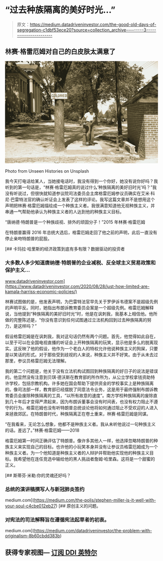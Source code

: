 # “过去种族隔离的美好时光…”

> 原文：<https://medium.datadriveninvestor.com/the-good-old-days-of-segregation-c1dbf53ece20?source=collection_archive---------3----------------------->

## 林赛·格雷厄姆对自己的白皮肤太满意了

![](img/51be2419af017b345f390ba42c24b901.png)

Photo from Unseen Histories on Unsplash

我今天打电话给某人，当她接电话时，我没有得到一个你好，她没有说你好吗？我听到的第一句话是，“林赛·格雷厄姆真的说过什么‘种族隔离的美好旧时光’吗？”我没有听说过，但很快就知道参议院司法委员会主席格雷厄姆参议员确实在艾米·科尼·巴雷特法官的确认听证会上发表了这样的评论。我写这篇文章并不是想用这个声明把林赛·格雷厄姆描绘成一个种族主义者。我很满意知道他无视种族主义，并串通一气帮助他承认为种族主义者的人达到他的种族主义目标。

“唐纳德·特朗普是一个种族歧视、排外的顽固分子！”2015 年林赛·格雷厄姆

在特朗普赢得 2016 年总统大选后，格雷厄姆走回了他之前的声明，此后一直没有停止亲吻特朗普的屁股。

[](https://www.datadriveninvestor.com/2020/08/28/just-how-limited-are-kamala-harriss-economic-policies/) [## 卡玛拉·哈里斯的经济政策到底有多有限？数据驱动的投资者

### 大多数人多少知道唐纳德·特朗普的企业减税、反全球主义贸易政策和保护主义…

www.datadriveninvestor.com](https://www.datadriveninvestor.com/2020/08/28/just-how-limited-are-kamala-harriss-economic-policies/) 

林赛试图做的是，他发表声明，为巴雷特法官早先关于罗伊诉韦德案不是超级先例的声明平反。同时，她指出布朗诉教育委员会案是一个超级先例。格雷厄姆解释说，当他提到“种族隔离的美好旧时光”时，他是在讽刺我，我基本上相信他。他所做的完整陈述是，“你没有意识到任何试图通过立法机构回到过去种族隔离的努力，是这样吗？”

假设格雷厄姆是在讽刺我，我对这句话仍然有两个问题。首先，他觉得如此自在，以至于可以在全国电视直播的听证会上开种族隔离的玩笑，显示他是多么的脱离现实。这反映了他的假设，他作为一个老白人的特权允许他说种族主义的狗屎，只要是以笑话的形式。对于那些受到歧视的人来说，种族主义并不好笑。由于从未去过那里，参议员格雷厄姆无法理解。

我的第二个问题是，他关于没有立法机构试图回到种族隔离的好日子的说法是错误的。他显然没有注意到贝琪·德沃斯在教育部的所作所为，从公立学校拿钱资助特许学校，包括宗教机构。许多她在国会帮助下提供资金的学校事实上是种族隔离的。像司法部一样，教育部已经摆脱了同意法令业务，这是用于最终强制布朗诉教育委员会废除种族隔离的工具，“以所有故意的速度”。南方学校种族隔离的废除直到几十年后才变得严肃起来，因为布朗诉董事会没有时间表，也没有权力阻止不遵守的行为。格雷厄姆也没有听特朗普总统谈论他将如何通过阻止不受欢迎的人进入来拯救郊区。在特朗普时代，种族隔离正在卷土重来，林赛·格雷厄姆是同谋。

“在我看来，无论怎么想象，他都不是种族主义者。我从未听他说过一句种族主义的话。差远了。”林赛·格雷厄姆——2018

格雷厄姆第一时间正确评估了特朗普。像许多其他人一样，他选择忽略特朗普的种族主义来实现自己的目标。也许他的小玩笑本身并没有让参议员格雷厄姆成为一个种族主义者。为一个他知道是种族主义者的人辩护并帮助他实现他的种族主义目标。我希望他在连任竞选中输给他的黑人挑战者詹姆·哈里森。这将是一个甜蜜的正义。

[](https://medium.com/the-polis/stephen-miller-is-it-well-with-your-soul-c4cbe012eb27) [## 斯蒂芬·米勒:你的灵魂还好吗？

### 总统的演讲稿撰写人与新冠肺炎签约

medium.com](https://medium.com/the-polis/stephen-miller-is-it-well-with-your-soul-c4cbe012eb27) [](https://medium.com/datadriveninvestor/the-problem-with-originalism-8b60cbdd383b) [## 原创主义的问题。

### 对宪法的司法解释旨在遵循宪法起草者的初衷。

medium.com](https://medium.com/datadriveninvestor/the-problem-with-originalism-8b60cbdd383b) 

## 获得专家视图— [订阅 DDI 英特尔](https://datadriveninvestor.com/ddi-intel)
